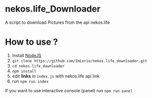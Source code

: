 # nekos.life_Downloader
A script to download Pictures from the api nekos.life


# How to use ?

1. Install [NodeJS](https://nodejs.org/en/) 
2. `git clone https://github.com/ImLorio/nekos.life_downloader.git`
3. `cd nekos.life_downloader`
4. `npm install`
5. edit **links** in `index.js` with nekos.life api link
6. run `npm run index`

If you want to use interactive console (panel) run `npm run panel`